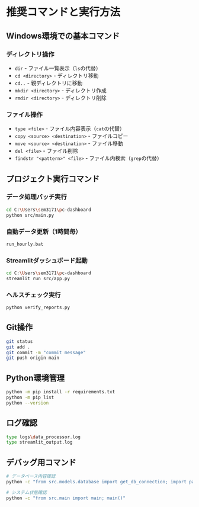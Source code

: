 # 推奨コマンドと実行方法

## Windows環境での基本コマンド

### ディレクトリ操作
- `dir` - ファイル一覧表示（`ls`の代替）
- `cd <directory>` - ディレクトリ移動
- `cd..` - 親ディレクトリに移動
- `mkdir <directory>` - ディレクトリ作成
- `rmdir <directory>` - ディレクトリ削除

### ファイル操作
- `type <file>` - ファイル内容表示（`cat`の代替）
- `copy <source> <destination>` - ファイルコピー
- `move <source> <destination>` - ファイル移動
- `del <file>` - ファイル削除
- `findstr "<pattern>" <file>` - ファイル内検索（`grep`の代替）

## プロジェクト実行コマンド

### データ処理バッチ実行
```bash
cd C:\Users\sem3171\pc-dashboard
python src/main.py
```

### 自動データ更新（1時間毎）
```bash
run_hourly.bat
```

### Streamlitダッシュボード起動
```bash
cd C:\Users\sem3171\pc-dashboard
streamlit run src/app.py
```

### ヘルスチェック実行
```bash
python verify_reports.py
```

## Git操作
```bash
git status
git add .
git commit -m "commit message"
git push origin main
```

## Python環境管理
```bash
python -m pip install -r requirements.txt
python -m pip list
python --version
```

## ログ確認
```bash
type logs\data_processor.log
type streamlit_output.log
```

## デバッグ用コマンド
```bash
# データベース内容確認
python -c "from src.models.database import get_db_connection; import pandas as pd; conn = get_db_connection(); print(pd.read_sql('SELECT COUNT(*) FROM production_records', conn))"

# システム状態確認
python -c "from src.main import main; main()"
```